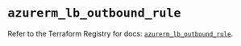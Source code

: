 # `azurerm_lb_outbound_rule`

Refer to the Terraform Registry for docs: [`azurerm_lb_outbound_rule`](https://registry.terraform.io/providers/hashicorp/azurerm/3.106.1/docs/resources/lb_outbound_rule).
